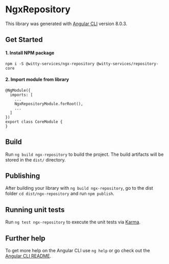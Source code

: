 # NgxRepository

This library was generated with [Angular CLI](https://github.com/angular/angular-cli) version 8.0.3.

## Get Started

#### 1. Install NPM package

`npm i -S @witty-services/ngx-repository @witty-services/repository-core`

#### 2. Import module from library

```
@NgModule({
  imports: [
    ...
    NgxRepositoryModule.forRoot(),
    ...
  ]
})
export class CoreModule {
}
```

## Build

Run `ng build ngx-repository` to build the project. The build artifacts will be stored in the `dist/` directory.

## Publishing

After building your library with `ng build ngx-repository`, go to the dist folder `cd dist/ngx-repository` and run `npm publish`.

## Running unit tests

Run `ng test ngx-repository` to execute the unit tests via [Karma](https://karma-runner.github.io).

## Further help

To get more help on the Angular CLI use `ng help` or go check out the [Angular CLI README](https://github.com/angular/angular-cli/blob/master/README.md).
